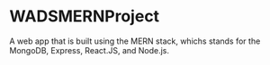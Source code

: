 # WADSMERNProject

A web app that is built using the MERN stack, whichs stands for the MongoDB, Express, React.JS, and Node.js.